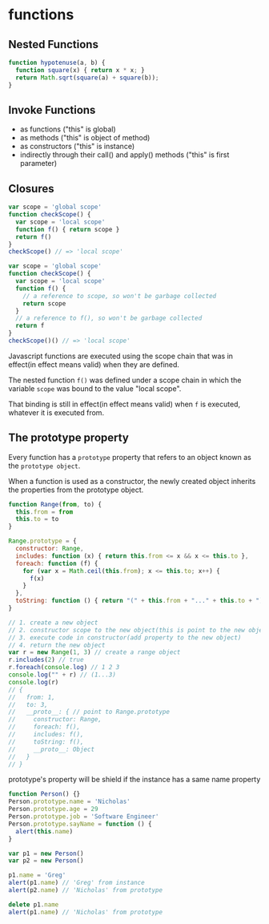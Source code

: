 # functions

## Nested Functions

```js
function hypotenuse(a, b) {
  function square(x) { return x * x; }
  return Math.sqrt(square(a) + square(b));
}
```

## Invoke Functions

* as functions ("this" is global)
* as methods ("this" is object of method)
* as constructors ("this" is instance)
* indirectly through their call() and apply() methods ("this" is first parameter)

## Closures

```js
var scope = 'global scope'
function checkScope() {
  var scope = 'local scope'
  function f() { return scope }
  return f()
}
checkScope() // => 'local scope'

var scope = 'global scope'
function checkScope() {
  var scope = 'local scope'
  function f() {
    // a reference to scope, so won't be garbage collected
    return scope
  }
  // a reference to f(), so won't be garbage collected
  return f
}
checkScope()() // => 'local scope'
```

Javascript functions are executed using the scope chain that was in effect(in effect means valid) when they are defined.

The nested function `f()` was defined under a scope chain in which the variable `scope` was bound to the value "local scope".

That binding is still in effect(in effect means valid) when `f` is executed, whatever it is executed from.

## The prototype property

Every function has a `prototype` property that refers to an object known as the `prototype object`.

When a function is used as a constructor, the newly created object inherits the properties from the prototype object.

```js
function Range(from, to) {
  this.from = from
  this.to = to
}

Range.prototype = {
  constructor: Range,
  includes: function (x) { return this.from <= x && x <= this.to },
  foreach: function (f) {
    for (var x = Math.ceil(this.from); x <= this.to; x++) {
      f(x)
    }
  },
  toString: function () { return "(" + this.from + "..." + this.to + ")" }
}

// 1. create a new object
// 2. constructor scope to the new object(this is point to the new object)
// 3. execute code in constructor(add property to the new object)
// 4. return the new object
var r = new Range(1, 3) // create a range object
r.includes(2) // true
r.foreach(console.log) // 1 2 3
console.log("" + r) // (1...3)
console.log(r)
// {
//   from: 1,
//   to: 3,
//   __proto__: { // point to Range.prototype
//     constructor: Range,
//     foreach: f(),
//     includes: f(),
//     toString: f(),
//     __proto__: Object
//   }
// }
```

prototype's property will be shield if the instance has a same name property

```js
function Person() {}
Person.prototype.name = 'Nicholas'
Person.prototype.age = 29
Person.prototype.job = 'Software Engineer'
Person.prototype.sayName = function () {
  alert(this.name)
}

var p1 = new Person()
var p2 = new Person()

p1.name = 'Greg'
alert(p1.name) // 'Greg' from instance
alert(p2.name) // 'Nicholas' from prototype

delete p1.name
alert(p1.name) // 'Nicholas' from prototype
```
